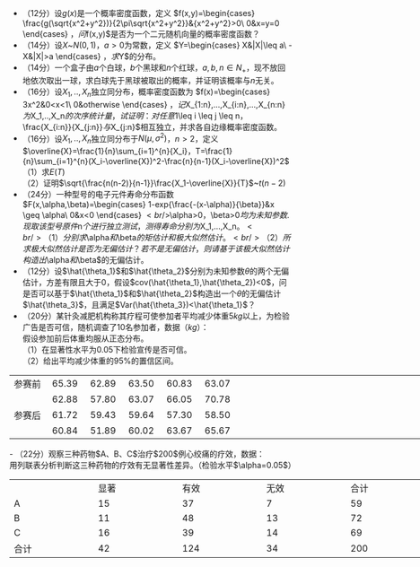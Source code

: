 -  （12分）设$g(x)$是一个概率密度函数，定义 $f(x,y)=\begin{cases}
\frac{g(\sqrt{x^2+y^2})}{2\pi\sqrt{x^2+y^2}}&{x^2+y^2}>0\\
0&x=y=0
\end{cases}
$，问$f(x,y)$是否为一个二元随机向量的概率密度函数？ 
-  （14分）设$X$~$N(0,1)$，$a>0$为常数，定义 $Y=\begin{cases}
X&|X|\leq a\\
-X&|X|>a
\end{cases}
$，求$Y$的分布。 
-  （14分）一个盒子由$a$个白球，$b$个黑球和$n$个红球，$a,b,n \in N_+$，现不放回地依次取出一球，求白球先于黑球被取出的概率，并证明该概率与$n$无关。 
-  （16分）设$X_1,..,X_n$独立同分布，概率密度函数为 $f(x)=\begin{cases}
3x^2&0<x<1\\
0&otherwise
\end{cases}
$，记$X_{1:n},...,X_{i:n},...,X_{n:n}$为$X_1,..,X_n$的次序统计量，试证明：对任意$1\leq i \leq j \leq n$，$\frac{X_{i:n}}{X_{j:n}}$与$X_{j:n}$相互独立，并求各自边缘概率密度函数。 
-  （16分）设$X_1,..,X_n$独立同分布于$N(\mu,\sigma^2)$，$n>2$，定义$\overline{X}=\frac{1}{n}\sum_{i=1}^{n}{X_i}，T=\frac{1}{n}\sum_{i=1}^{n}(X_i-\overline{X})^2-\frac{n}{n-1}(X_i-\overline{X})^2$<br />（1）求$E(T)$<br />（2）证明$\sqrt{\frac{n(n-2)}{n-1}}\frac{X_1-\overline{X}}{T}$~$t(n-2)$ 
-  （24分）一种型号的电子元件寿命分布函数 $F(x,\alpha,\beta)=\begin{cases}
1-exp\{\frac{-(x-\alpha)}{\beta}\}&x \geq \alpha\\
0&x<0
\end{cases}
$<br />$\alpha>0，\beta>0$均为未知参数.现取该型号原件$n$个进行独立测试，测得寿命分别为$X_1,...,X_n$。<br />（1）分别求$\alpha$和$\beta$的矩估计和极大似然估计。<br />（2）所求极大似然估计是否为无偏估计？若不是无偏估计，则请基于该极大似然估计构造出$\alpha$和$\beta$的无偏估计。 
-  （12分）设$\hat{\theta_1}$和$\hat{\theta_2}$分别为未知参数$\theta$的两个无偏估计，方差有限且大于0，假设$cov(\hat{\theta_1},\hat{\theta_2})<0$，问是否可以基于$\hat{\theta_1}$和$\hat{\theta_2}$构造出一个$\theta$的无偏估计$\hat{\theta_3}$，且满足$Var(\hat{\theta_3})<\hat{\theta_1}$？ 
-  （20分）某针灸减肥机构称其疗程可使参加者平均减少体重$5kg$以上，为检验广告是否可信，随机调查了$10$名参加者，数据（$kg$）： <br />假设参加前后体重均服从正态分布。<br />（1）在显著性水平为0.05下检验宣传是否可信。<br />（2）给出平均减少体重的95%的置信区间。 
<table data-lake-id="b90b7f3c" id="b90b7f3c" margin="true" class="lake-table" style="width: 748px"><colgroup><col width="68"><col width="68"><col width="68"><col width="68"><col width="68"><col width="68"><col width="68"><col width="68"><col width="68"><col width="68"><col width="68"></colgroup><tbody><tr data-lake-id="u6007c8a0" id="u6007c8a0"><td data-lake-id="ude730903" id="ude730903">参赛前
 </td><td data-lake-id="u4dabf9ad" id="u4dabf9ad">65.39
 </td><td data-lake-id="u45bd7ca8" id="u45bd7ca8">62.89
 </td><td data-lake-id="ub798b354" id="ub798b354">63.50
 </td><td data-lake-id="uaa088a2e" id="uaa088a2e">60.83
 </td><td data-lake-id="u299f0a1d" id="u299f0a1d">63.07
 </td><td data-lake-id="u8c210489" id="u8c210489">​

 </td><td data-lake-id="u0584ed11" id="u0584ed11">​

 </td><td data-lake-id="u48923067" id="u48923067">​

 </td><td data-lake-id="u4c19d17b" id="u4c19d17b">​

 </td><td data-lake-id="u4be929e0" id="u4be929e0">​

 </td></tr><tr data-lake-id="u5b6ed823" id="u5b6ed823"><td data-lake-id="uf4af1650" id="uf4af1650">​

 </td><td data-lake-id="ua87dec18" id="ua87dec18">62.88
 </td><td data-lake-id="u61742539" id="u61742539">57.80
 </td><td data-lake-id="ubb5afcb4" id="ubb5afcb4">63.07
 </td><td data-lake-id="ud2c33493" id="ud2c33493">66.05
 </td><td data-lake-id="u29d82738" id="u29d82738">70.78
 </td><td data-lake-id="u9810b204" id="u9810b204">​

 </td><td data-lake-id="ue5f4aa9e" id="ue5f4aa9e">​

 </td><td data-lake-id="u274f7eea" id="u274f7eea">​

 </td><td data-lake-id="u0f433326" id="u0f433326">​

 </td><td data-lake-id="ua79e4dac" id="ua79e4dac">​

 </td></tr><tr data-lake-id="uf8e8f65e" id="uf8e8f65e"><td data-lake-id="ube5e3048" id="ube5e3048">参赛后
 </td><td data-lake-id="ud86e52ce" id="ud86e52ce">61.72
 </td><td data-lake-id="u6edb149b" id="u6edb149b">59.43
 </td><td data-lake-id="uab6e8b9c" id="uab6e8b9c">59.64
 </td><td data-lake-id="u47426eb4" id="u47426eb4">57.30
 </td><td data-lake-id="u4dbf8c46" id="u4dbf8c46">58.50
 </td><td data-lake-id="ud27c5a89" id="ud27c5a89">​

 </td><td data-lake-id="u150b5d90" id="u150b5d90">​

 </td><td data-lake-id="u1d434c5c" id="u1d434c5c">​

 </td><td data-lake-id="u024f651b" id="u024f651b">​

 </td><td data-lake-id="u6ac03177" id="u6ac03177">​

 </td></tr><tr data-lake-id="ub7d28e47" id="ub7d28e47"><td data-lake-id="u1487e235" id="u1487e235">​

 </td><td data-lake-id="uc103e27e" id="uc103e27e">60.84
 </td><td data-lake-id="u5c0179ef" id="u5c0179ef">51.89
 </td><td data-lake-id="u20e12015" id="u20e12015">60.02
 </td><td data-lake-id="u7b6208b1" id="u7b6208b1">63.67
 </td><td data-lake-id="u02407491" id="u02407491">65.67
 </td><td data-lake-id="u2a31f26b" id="u2a31f26b">​

 </td><td data-lake-id="u1dfe17d8" id="u1dfe17d8">​

 </td><td data-lake-id="ufed229ea" id="ufed229ea">​

 </td><td data-lake-id="u90c9d6e4" id="u90c9d6e4">​

 </td><td data-lake-id="uea79bd99" id="uea79bd99">​

 </td></tr></tbody></table>-  （22分）观察三种药物$A、B、C$治疗$200$例心绞痛的疗效，数据： <br />用列联表分析判断这三种药物的疗效有无显著性差异。（检验水平$\alpha=0.05$） 
<table data-lake-id="db429ddd" id="db429ddd" margin="true" class="lake-table" style="width: 750px"><colgroup><col width="150"><col width="150"><col width="150"><col width="150"><col width="150"></colgroup><tbody><tr data-lake-id="u0deca81e" id="u0deca81e"><td data-lake-id="u6e22e1a2" id="u6e22e1a2">​

 </td><td data-lake-id="u072fbe18" id="u072fbe18">显著
 </td><td data-lake-id="ua8539672" id="ua8539672">有效
 </td><td data-lake-id="u54b02b42" id="u54b02b42">无效
 </td><td data-lake-id="uca2126f6" id="uca2126f6">合计
 </td></tr><tr data-lake-id="u8a9318fb" id="u8a9318fb"><td data-lake-id="u47ac3c9b" id="u47ac3c9b">A
 </td><td data-lake-id="u2311a961" id="u2311a961">15
 </td><td data-lake-id="ub4417123" id="ub4417123">37
 </td><td data-lake-id="ub370c03a" id="ub370c03a">7
 </td><td data-lake-id="udd20c01d" id="udd20c01d">59
 </td></tr><tr data-lake-id="u7d58dc38" id="u7d58dc38"><td data-lake-id="u2ae11694" id="u2ae11694">B
 </td><td data-lake-id="ua2f7772a" id="ua2f7772a">11
 </td><td data-lake-id="u27d0a629" id="u27d0a629">48
 </td><td data-lake-id="u49c1ae69" id="u49c1ae69">13
 </td><td data-lake-id="u81c927c1" id="u81c927c1">72
 </td></tr><tr data-lake-id="u090f3960" id="u090f3960"><td data-lake-id="u1cf944e7" id="u1cf944e7">C
 </td><td data-lake-id="u0351b9e4" id="u0351b9e4">16
 </td><td data-lake-id="u9fc44f5b" id="u9fc44f5b">39
 </td><td data-lake-id="u88e91ada" id="u88e91ada">14
 </td><td data-lake-id="u3b68c399" id="u3b68c399">69
 </td></tr><tr data-lake-id="udc14b027" id="udc14b027"><td data-lake-id="uf560f95a" id="uf560f95a">合计
 </td><td data-lake-id="ue11b9ec9" id="ue11b9ec9">42
 </td><td data-lake-id="u8fee0949" id="u8fee0949">124
 </td><td data-lake-id="uea3037b6" id="uea3037b6">34
 </td><td data-lake-id="uce86c30e" id="uce86c30e">200
 </td></tr></tbody></table>